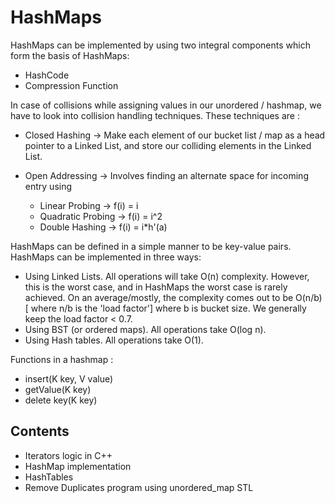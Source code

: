 # HashMaps

HashMaps can be implemented by using two integral components which form the basis of HashMaps:

- HashCode
- Compression Function

In case of collisions while assigning values in our unordered / hashmap, we have to look into collision handling techniques.
These techniques are :

- Closed Hashing -> Make each element of our bucket list / map as a head pointer to a Linked List, and store our colliding elements in the Linked List.
- Open Addressing -> Involves finding an alternate space for incoming entry using

  - Linear Probing -> f(i) = i
  - Quadratic Probing -> f(i) = i^2
  - Double Hashing -> f(i) = i\*h'(a)

HashMaps can be defined in a simple manner to be key-value pairs.
HashMaps can be implemented in three ways:

- Using Linked Lists. All operations will take O(n) complexity. However, this is the worst case, and in HashMaps the worst case is rarely achieved. On an average/mostly, the complexity comes out to be O(n/b) [ where n/b is the 'load factor'] where b is bucket size. We generally keep the load factor < 0.7.
- Using BST (or ordered maps). All operations take O(log n).
- Using Hash tables. All operations take O(1).

Functions in a hashmap :

- insert(K key, V value)
- getValue(K key)
- delete key(K key)

## Contents

- Iterators logic in C++
- HashMap implementation
- HashTables
- Remove Duplicates program using unordered_map STL
